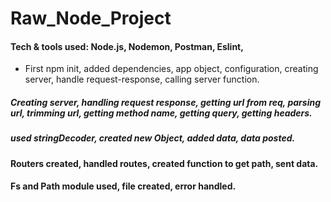 # Raw_Node_Project

#### Tech & tools used: Node.js, Nodemon, Postman, Eslint,

- First npm init, added dependencies, app object, configuration, creating server, handle request-response, calling server function.

##### Creating server, handling request response, getting url from req, parsing url, trimming url, getting method name, getting query, getting headers.

##### used stringDecoder, created new Object, added data, data posted.

#### Routers created, handled routes, created function to get path, sent data.

#### Fs and Path module used, file created, error handled.